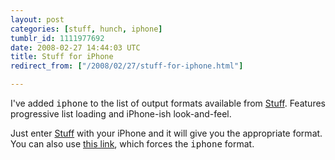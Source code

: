 ```yaml
---
layout: post
categories: [stuff, hunch, iphone]
tumblr_id: 1111977692  
date: 2008-02-27 14:44:03 UTC
title: Stuff for iPhone
redirect_from: ["/2008/02/27/stuff-for-iphone.html"]

---
```


<a href="http://hunch.se/stuff/"><img src='/attachments/2008/02/dsc01357-s.jpg' alt='' align="right" class="right" /></a>I've added <tt>iphone</tt> to the list of output formats available from <a href="http://hunch.se/stuff/">Stuff</a>. Features progressive list loading and iPhone-ish look-and-feel.

Just enter <a href="http://hunch.se/stuff/">Stuff</a> with your iPhone and it will give you the appropriate format. You can also use <a href="http://hunch.se/stuff/?format=iphone">this link</a>, which forces the <tt>iphone</tt> format.
